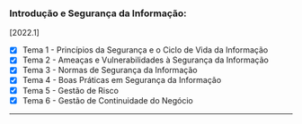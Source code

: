 ### Introdução e Segurança da Informação:

[2022.1]

- [x] Tema 1 - Princípios da Segurança e o Ciclo de Vida da Informação
- [x] Tema 2 - Ameaças e Vulnerabilidades à Segurança da Informação
- [x] Tema 3 - Normas de Segurança da Informação
- [x] Tema 4 - Boas Práticas em Segurança da Informação
- [x] Tema 5 - Gestão de Risco
- [x] Tema 6 - Gestão de Continuidade do Negócio

---